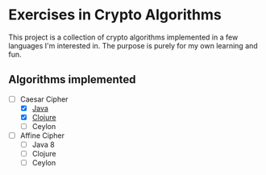 # Exercises in Crypto Algorithms

This project is a collection of crypto algorithms implemented in a few languages I'm interested in. The purpose is purely for my own learning and fun.

## Algorithms implemented

- [ ] Caesar Cipher
  - [x] [Java](java/src/main/java/com/implementsblog/functional/CaesarCipher.java)
  - [x] [Clojure](clojure/functional-encryption-algorithms/src/functional\_encryption\_algorithms/caesar\_cipher.clj)
  - [ ] Ceylon
- [ ] Affine Cipher
  - [ ] Java 8
  - [ ] Clojure
  - [ ] Ceylon
